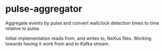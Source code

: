 # pulse-aggregator
Aggregate events by pulse and convert wallclock detection times to time relative to pulse.

Initial implementation reads from, and writes to, NeXus files. Working towards having it work from and to Kafka stream.
